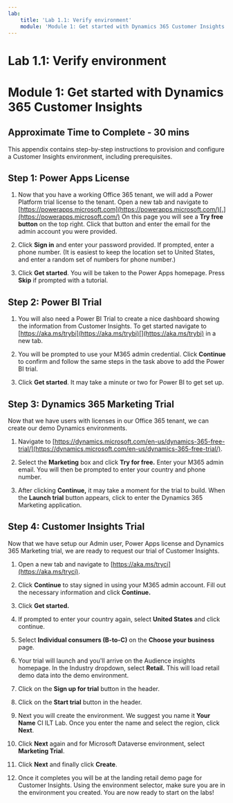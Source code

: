 ```yaml
---
lab:
    title: 'Lab 1.1: Verify environment'
    module: 'Module 1: Get started with Dynamics 365 Customer Insights'
---
```


# Lab 1.1: Verify environment
# Module 1: Get started with Dynamics 365 Customer Insights

## Approximate Time to Complete - 30 mins 

 

This appendix contains step-by-step instructions to provision and configure a Customer Insights environment, including prerequisites. 

## Step 1: Power Apps License 

1. Now that you have a working Office 365 tenant, we will add a Power Platform trial license to the tenant. Open a new tab and navigate to [https://powerapps.microsoft.com](https://powerapps.microsoft.com/)[.](https://powerapps.microsoft.com/) On this page you will see a **Try free button** on the top right. Click that button and enter the email for the admin account you were provided. 

2. Click **Sign in** and enter your password provided. If prompted, enter a phone number. (It is easiest to keep the location set to United States, and enter a random set of numbers for phone number.)

3. Click **Get started**. You will be taken to the Power Apps homepage. Press **Skip** if prompted with a tutorial.

## Step 2: Power BI Trial  

1. You will also need a Power BI Trial to create a nice dashboard showing the information from Customer Insights. To get started navigate to [https://aka.ms/trybi](https://aka.ms/trybi)[](https://aka.ms/trybi) in a new tab.

 2. You will be prompted to use your M365 admin credential. Click **Continue** to confirm and follow the same steps in the task above to add the Power BI trial.

3. Click **Get started**. It may take a minute or two for Power BI to get set up.

## Step 3: Dynamics 365 Marketing Trial 

Now that we have users with licenses in our Office 365 tenant, we can create our demo Dynamics environments. 

1. Navigate to [https://dynamics.microsoft.com/en-us/dynamics-365-free-trial/](https://dynamics.microsoft.com/en-us/dynamics-365-free-trial/). 

2. Select the **Marketing** box and click **Try for free.** Enter your M365 admin email. You will then be prompted to enter your country and phone number.

3. After clicking **Continue,** it may take a moment for the trial to build. When the **Launch trial** button appears, click to enter the Dynamics 365 Marketing application.


## Step 4: Customer Insights Trial 

Now that we have setup our Admin user, Power Apps license and Dynamics 365 Marketing trial, we are ready to request our trial of Customer Insights. 

1. Open a new tab and navigate to [https://aka.ms/tryci](https://aka.ms/tryci).

2. Click **Continue** to stay signed in using your M365 admin account. Fill out the necessary information and click **Continue.**

3. Click **Get started.**

4. If prompted to enter your country again, select **United States** and click continue.

5. Select **Individual consumers (B-to-C)** on the **Choose your business** page.

6. Your trial will launch and you'll arrive on the Audience insights homepage. In the Industry dropdown, select **Retail.** This will load retail demo data into the demo environment.

7. Click on the **Sign up for trial** button in the header.

8. Click on the **Start trial** button in the header.

9. Next you will create the environment. We suggest you name it **Your Name** CI ILT Lab. Once you enter the name and select the region, click **Next**.

10. Click **Next** again and for Microsoft Dataverse environment, select **Marketing Trial**.

11. Click **Next** and finally click **Create**.

12. Once it completes you will be at the landing retail demo page for Customer Insights. Using the environment selector, make sure you are in the environment you created. You are now ready to start on the labs! 
